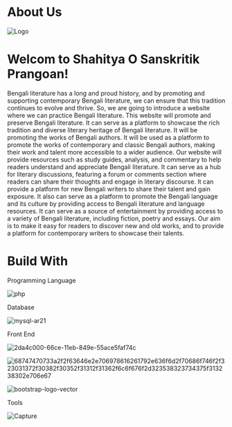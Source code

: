 # About Us
![Logo](https://github.com/jubery-jahan/Bengali-literary-website/assets/76787670/67ce5557-7080-4433-b350-40ba2ec200d3)
# Welcom to Shahitya O Sanskritik Prangoan!
 Bengali literature has a long and proud history, and by promoting and supporting contemporary Bengali literature, we can ensure that this tradition continues to evolve and thrive. So, we are going to introduce a website where we can practice Bengali literature.
This website will promote and preserve Bengali literature. It can serve as a platform to showcase the rich tradition and diverse literary heritage of Bengali literature. It will be promoting the works of Bengali authors. It will be used as a platform to promote the works of contemporary and classic Bengali authors, making their work and talent more accessible to a wider audience. Our website will provide resources such as study guides, analysis, and commentary to help readers understand and appreciate Bengali literature. It can serve as a hub for literary discussions, featuring a forum or comments section where readers can share their thoughts and engage in literary discourse. It can provide a platform for new Bengali writers to share their talent and gain exposure. It also can serve as a platform to promote the Bengali language and its culture by providing access to Bengali literature and language resources. It can serve as a source of entertainment by providing access to a variety of Bengali literature, including fiction, poetry and essays. Our aim is to make it easy for readers to discover new and old works, and to provide a platform for contemporary writers to showcase their talents.
# Build With
Programming Language

![php](https://github.com/jubery-jahan/Bengali-literary-website/assets/76787670/bfbb0a58-a894-4692-b74d-f8bf5316af67)


Database

![mysql-ar21](https://github.com/jubery-jahan/Bengali-literary-website/assets/76787670/30164667-00ce-44d1-b769-129ed8206892)


Front End

![2da4c000-66ce-11eb-849e-55ace5faf74c](https://github.com/jubery-jahan/Bengali-literary-website/assets/76787670/35c51561-8e0b-44e6-af2a-d9185ac4c93e)


![68747470733a2f2f63646e2e706978616261792e636f6d2f70686f746f2f323031372f30382f30352f31312f31362f6c6f676f2d323538323734375f313238302e706e67](https://github.com/jubery-jahan/Bengali-literary-website/assets/76787670/45c6c469-c72e-4742-b6bf-94dd0140c808)


![bootstrap-logo-vector](https://github.com/jubery-jahan/Bengali-literary-website/assets/76787670/f5395d94-d4e0-4c0b-90da-c6b246df36e0)



Tools

![Capture](https://github.com/jubery-jahan/Bengali-literary-website/assets/76787670/40f39d66-8694-46f2-b17c-1cc2960155cf)





